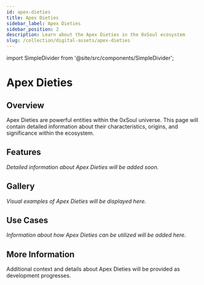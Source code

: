 ```yaml
---
id: apex-dieties
title: Apex Dieties
sidebar_label: Apex Dieties
sidebar_position: 2
description: Learn about the Apex Dieties in the 0xSoul ecosystem
slug: /collection/digital-assets/apex-dieties
---
```


import SimpleDivider from '@site/src/components/SimpleDivider';

# Apex Dieties

<SimpleDivider withIcon={true} />

## Overview

Apex Dieties are powerful entities within the 0xSoul universe. This page will contain detailed information about their characteristics, origins, and significance within the ecosystem.

## Features

*Detailed information about Apex Dieties will be added soon.*

<SimpleDivider />

## Gallery

*Visual examples of Apex Dieties will be displayed here.*

<SimpleDivider />

## Use Cases

*Information about how Apex Dieties can be utilized will be added here.*

<SimpleDivider withIcon={true} />

## More Information

Additional context and details about Apex Dieties will be provided as development progresses. 